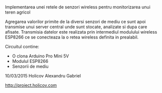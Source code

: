   Implementarea unei retele de senzori wireless pentru monitorizarea unui teren agricol

  Agregarea valorilor primite de la diversi senzori de mediu ce sunt apoi transmise unui server central unde sunt stocate, analizate si dupa care afisate.
  Transmisia datelor este realizata prin intermediul modulului wireless ESP8266 ce se conecteaza la o retea wireless definita in prealabil.

  Circuitul contine:

  * O clona Arduino Pro Mini 5V
  * Modulul ESP8266
  * Senzorii de mediu

  10/03/2015
  Holicov Alexandru Gabriel

  http://proiect.holicov.com

